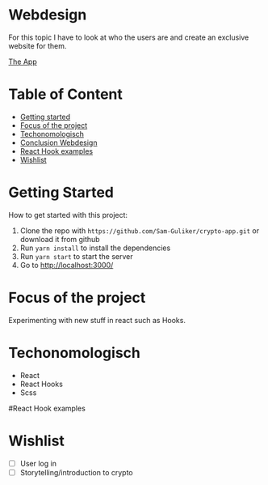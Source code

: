 # Webdesign
For this topic I have to look at who the users are and create an exclusive website for them.

[The App](https://loving-wescoff-d8783f.netlify.app/)

# Table of Content
* [Getting started](#getting-started)
* [Focus of the project](#focus-of-the-project)
* [Techonomologisch](#techonomologisch)
* [Conclusion Webdesign](#conculsion-webdesign)
* [React Hook examples](#react-hook-examples)
* [Wishlist](#Wishlist)

# Getting Started
How to get started with this project:
1.  Clone the repo with `https://github.com/Sam-Guliker/crypto-app.git` or download it from github
2.  Run `yarn install`  to install the dependencies
3.  Run `yarn start` to start the server
4.  Go to [http://localhost:3000/](http://localhost:3000/)

# Focus of the project
Experimenting with new stuff in react such as Hooks.

# Techonomologisch
- React
- React Hooks
- Scss

#React Hook examples

# Wishlist
- [ ] User log in
- [ ] Storytelling/introduction to crypto
